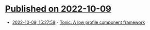 # [Published on 2022-10-09](index.md)

* [2022-10-09, 15:27:58](https://lobste.rs/s/jae5rf/tonic_low_profile_component_framework) - [Tonic: A low profile component framework](https://tonicframework.dev/)

